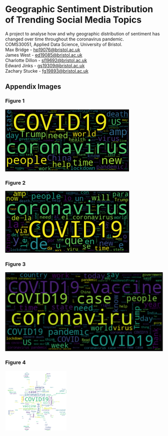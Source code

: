 # Geographic Sentiment Distribution of Trending Social Media Topics
A project to analyse how and why geographic distribution of sentiment has changed over time throughout the coronavirus pandemic.\
COMS30051, Applied Data Science, University of Bristol.\
Max Bridge - hp19076@bristol.ac.uk\
James West - ed19085@bristol.ac.uk\
Charlotte Dillon - sl19692@bristol.ac.uk\
Edward Jinks - gs19309@bristol.ac.uk\
Zachary Stucke - fg19893@bristol.ac.uk

## Appendix Images
### Figure 1
![Alt text](images/word_cloud_1.png?raw=true "Original word cloud")

### Figure 2
![Alt text](images/word_cloud_2.png?raw=true "Cleaned word cloud")

### Figure 3
![Alt text](images/word_cloud_3.png?raw=true "English word cloud")

### Figure 4
![Alt text](images/WordCloudMasked.png?raw=true "Word cloud with mask")
